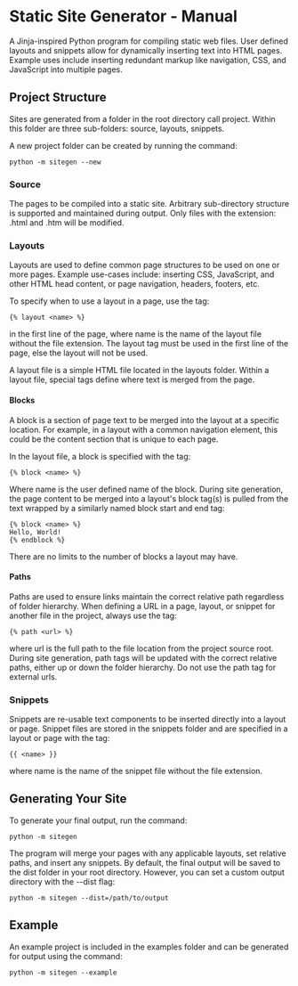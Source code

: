 # Static Site Generator - Manual

A Jinja-inspired Python program for compiling static web files. User defined layouts and snippets allow for dynamically inserting text into HTML pages. Example uses include inserting redundant markup like navigation, CSS, and JavaScript into multiple pages.

## Project Structure

Sites are generated from a folder in the root directory call project. Within this folder are three sub-folders: source, layouts, snippets.

A new project folder can be created by running the command:

```
python -m sitegen --new
```

### Source

The pages to be compiled into a static site. Arbitrary sub-directory structure is supported and maintained during output. Only files with the extension: .html and .htm will be modified.

### Layouts

Layouts are used to define common page structures to be used on one or more pages. Example use-cases include: inserting CSS, JavaScript, and other HTML head content, or page navigation, headers, footers, etc.

To specify when to use a layout in a page, use the tag:

```
{% layout <name> %}
```

in the first line of the page, where name is the name of the layout file without the file extension. The layout tag must be used in the first line of the page, else the layout will not be used.

A layout file is a simple HTML file located in the layouts folder. Within a layout file, special tags define where text is merged from the page.

#### Blocks

A block is a section of page text to be merged into the layout at a specific location. For example, in a layout with a common navigation element, this could be the content section that is unique to each page.

In the layout file, a block is specified with the tag:

```
{% block <name> %}
```

Where name is the user defined name of the block. During site generation, the page content to be merged into a layout's block tag(s) is pulled from the text wrapped by a similarly named block start and end tag:

```
{% block <name> %}
Hello, World!
{% endblock %}
```

There are no limits to the number of blocks a layout may have.

#### Paths

Paths are used to ensure links maintain the correct relative path regardless of folder hierarchy. When defining a URL in a page, layout, or snippet for another file in the project, always use the tag:

```
{% path <url> %}
```

where url is the full path to the file location from the project source root. During site generation, path tags will be updated with the correct relative paths, either up or down the folder hierarchy. Do not use the path tag for external urls.

### Snippets

Snippets are re-usable text components to be inserted directly into a layout or page. Snippet files are stored in the snippets folder and are specified in a layout or page with the tag:

```
{{ <name> }}
```

where name is the name of the snippet file without the file extension.

## Generating Your Site

To generate your final output, run the command:

```
python -m sitegen
```

The program will merge your pages with any applicable layouts, set relative paths, and insert any snippets. By default, the final output will be saved to the dist folder in your root directory. However, you can set a custom output directory with the --dist flag:

```
python -m sitegen --dist=/path/to/output
```

## Example

An example project is included in the examples folder and can be generated for output using the command:

```
python -m sitegen --example
```

